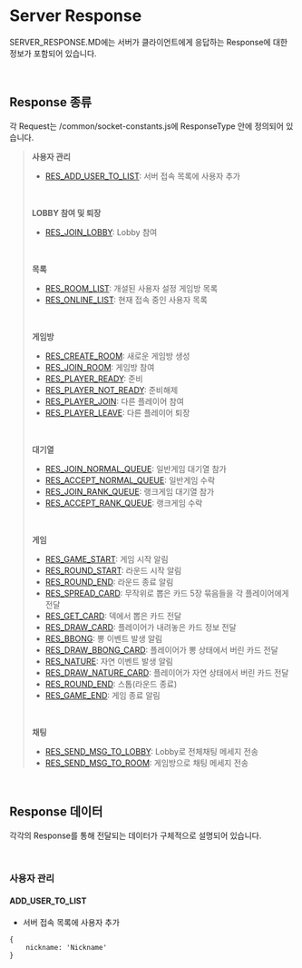 # Server Response
SERVER_RESPONSE.MD에는 서버가 클라이언트에게 응답하는 Response에 대한 정보가 포함되어 있습니다.

<br>

## Response 종류
각 Request는 /common/socket-constants.js에 ResponseType 안에 정의되어 있습니다.

> **사용자 관리**
> - [RES_ADD_USER_TO_LIST](#res_add_user_to_list): 서버 접속 목록에 사용자 추가
> <br>
>
> **LOBBY 참여 및 퇴장**
> - [RES_JOIN_LOBBY](#res_join_lobby): Lobby 참여
> <br>
>
> **목록**
> - [RES_ROOM_LIST](#res_room_list): 개설된 사용자 설정 게임방 목록
> - [RES_ONLINE_LIST](#res_online_list): 현재 접속 중인 사용자 목록
> <br>
>
> **게임방**
> - [RES_CREATE_ROOM](#res_creat_room): 새로운 게임방 생성
> - [RES_JOIN_ROOM](#res_join_room): 게임방 참여
> - [RES_PLAYER_READY](#res_ready): 준비
> - [RES_PLAYER_NOT_READY](#not_ready): 준비해제
> - [RES_PLAYER_JOIN](#res_player_join): 다른 플레이어 참여
> - [RES_PLAYER_LEAVE](#res_player_leave): 다른 플레이어 퇴장
> <br>
>
> **대기열**
> - [RES_JOIN_NORMAL_QUEUE](#res_join_normal_queue): 일반게임 대기열 참가
> - [RES_ACCEPT_NORMAL_QUEUE](#res_accept_normal_queue): 일반게임 수락
> - [RES_JOIN_RANK_QUEUE](#res_join_rank_queue): 랭크게임 대기열 참가
> - [RES_ACCEPT_RANK_QUEUE](#res_accept_rank_queue): 랭크게임 수락
> <br>
>
> **게임**
> - [RES_GAME_START](#res_game_start): 게임 시작 알림
> - [RES_ROUND_START](#res_round_start): 라운드 시작 알림
> - [RES_ROUND_END](#res_round_end): 라운드 종료 알림
> - [RES_SPREAD_CARD](#res_spread_card): 무작위로 뽑은 카드 5장 묶음들을 각 플레이어에게 전달
> - [RES_GET_CARD](#res_get_card): 덱에서 뽑은 카드 전달
> - [RES_DRAW_CARD](#res_draw_card): 플레이어가 내려놓은 카드 정보 전달
> - [RES_BBONG](#res_bbong): 뽕 이벤트 발생 알림
> - [RES_DRAW_BBONG_CARD](#res_draw_bbong_card): 플레이어가 뽕 상태에서 버린 카드 전달
> - [RES_NATURE](#res_nature): 자연 이벤트 발생 알림
> - [RES_DRAW_NATURE_CARD](#res_draw_nature_card): 플레이어가 자연 상태에서 버린 카드 전달
> - [RES_ROUND_END](#res_round_end): 스톱(라운드 종료)
> - [RES_GAME_END](#res_game_end): 게임 종료 알림
> <br>
>
> **채팅**
> - [RES_SEND_MSG_TO_LOBBY](#res_send_msg_to_lobby): Lobby로 전체채팅 메세지 전송
> - [RES_SEND_MSG_TO_ROOM](#res_send_msg_to_room): 게임방으로 채팅 메세지 전송

<br>

## Response 데이터
각각의 Response를 통해 전달되는 데이터가 구체적으로 설명되어 있습니다.

<br>

### 사용자 관리
#### ADD_USER_TO_LIST
- 서버 접속 목록에 사용자 추가
```
{
    nickname: 'Nickname'
}
```
<br>

